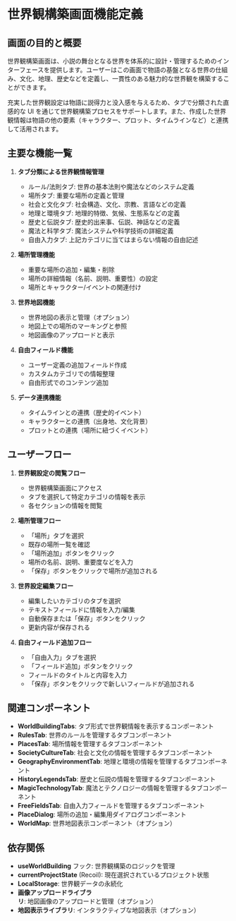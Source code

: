 # 世界観構築画面機能定義

## 画面の目的と概要

世界観構築画面は、小説の舞台となる世界を体系的に設計・管理するためのインターフェースを提供します。ユーザーはこの画面で物語の基盤となる世界の仕組み、文化、地理、歴史などを定義し、一貫性のある魅力的な世界観を構築することができます。

充実した世界観設定は物語に説得力と没入感を与えるため、タブで分類された直感的な UI を通じて世界観構築プロセスをサポートします。また、作成した世界観情報は物語の他の要素（キャラクター、プロット、タイムラインなど）と連携して活用されます。

## 主要な機能一覧

1. **タブ分類による世界観情報管理**

   - ルール/法則タブ: 世界の基本法則や魔法などのシステム定義
   - 場所タブ: 重要な場所の定義と管理
   - 社会と文化タブ: 社会構造、文化、宗教、言語などの定義
   - 地理と環境タブ: 地理的特徴、気候、生態系などの定義
   - 歴史と伝説タブ: 歴史的出来事、伝説、神話などの定義
   - 魔法と科学タブ: 魔法システムや科学技術の詳細定義
   - 自由入力タブ: 上記カテゴリに当てはまらない情報の自由記述

2. **場所管理機能**

   - 重要な場所の追加・編集・削除
   - 場所の詳細情報（名前、説明、重要性）の設定
   - 場所とキャラクター/イベントの関連付け

3. **世界地図機能**

   - 世界地図の表示と管理（オプション）
   - 地図上での場所のマーキングと参照
   - 地図画像のアップロードと表示

4. **自由フィールド機能**

   - ユーザー定義の追加フィールド作成
   - カスタムカテゴリでの情報整理
   - 自由形式でのコンテンツ追加

5. **データ連携機能**
   - タイムラインとの連携（歴史的イベント）
   - キャラクターとの連携（出身地、文化背景）
   - プロットとの連携（場所に紐づくイベント）

## ユーザーフロー

1. **世界観設定の閲覧フロー**

   - 世界観構築画面にアクセス
   - タブを選択して特定カテゴリの情報を表示
   - 各セクションの情報を閲覧

2. **場所管理フロー**

   - 「場所」タブを選択
   - 既存の場所一覧を確認
   - 「場所追加」ボタンをクリック
   - 場所の名前、説明、重要度などを入力
   - 「保存」ボタンをクリックで場所が追加される

3. **世界設定編集フロー**

   - 編集したいカテゴリのタブを選択
   - テキストフィールドに情報を入力/編集
   - 自動保存または「保存」ボタンをクリック
   - 更新内容が保存される

4. **自由フィールド追加フロー**
   - 「自由入力」タブを選択
   - 「フィールド追加」ボタンをクリック
   - フィールドのタイトルと内容を入力
   - 「保存」ボタンをクリックで新しいフィールドが追加される

## 関連コンポーネント

- **WorldBuildingTabs**: タブ形式で世界観情報を表示するコンポーネント
- **RulesTab**: 世界のルールを管理するタブコンポーネント
- **PlacesTab**: 場所情報を管理するタブコンポーネント
- **SocietyCultureTab**: 社会と文化の情報を管理するタブコンポーネント
- **GeographyEnvironmentTab**: 地理と環境の情報を管理するタブコンポーネント
- **HistoryLegendsTab**: 歴史と伝説の情報を管理するタブコンポーネント
- **MagicTechnologyTab**: 魔法とテクノロジーの情報を管理するタブコンポーネント
- **FreeFieldsTab**: 自由入力フィールドを管理するタブコンポーネント
- **PlaceDialog**: 場所の追加・編集用ダイアログコンポーネント
- **WorldMap**: 世界地図表示コンポーネント（オプション）

## 依存関係

- **useWorldBuilding** フック: 世界観構築のロジックを管理
- **currentProjectState** (Recoil): 現在選択されているプロジェクト状態
- **LocalStorage**: 世界観データの永続化
- **画像アップロードライブラリ**: 地図画像のアップロードと管理（オプション）
- **地図表示ライブラリ**: インタラクティブな地図表示（オプション）
